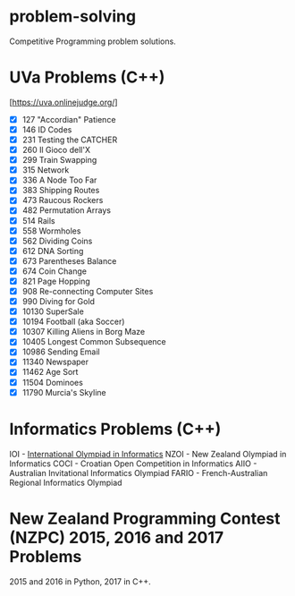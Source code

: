 # problem-solving
Competitive Programming problem solutions.
# UVa Problems (C++)
[https://uva.onlinejudge.org/]
- [x] 127 "Accordian" Patience
- [x] 146 ID Codes
- [x] 231 Testing the CATCHER
- [x] 260 Il Gioco dell'X
- [x] 299 Train Swapping
- [x] 315 Network
- [x] 336 A Node Too Far
- [x] 383 Shipping Routes
- [x] 473 Raucous Rockers
- [x] 482 Permutation Arrays
- [x] 514 Rails
- [x] 558 Wormholes
- [x] 562 Dividing Coins
- [x] 612 DNA Sorting
- [x] 673 Parentheses Balance
- [x] 674 Coin Change
- [x] 821 Page Hopping
- [x] 908 Re-connecting Computer Sites
- [x] 990 Diving for Gold
- [x] 10130 SuperSale
- [x] 10194 Football (aka Soccer)
- [x] 10307 Killing Aliens in Borg Maze
- [x] 10405 Longest Common Subsequence
- [x] 10986 Sending Email
- [x] 11340 Newspaper
- [x] 11462 Age Sort
- [x] 11504 Dominoes
- [x] 11790 Murcia's Skyline

# Informatics Problems (C++)
IOI - <a href="http://ioinformatics.org/index.shtml">International Olympiad in Informatics</a>
NZOI - New Zealand Olympiad in Informatics
COCI - Croatian Open Competition in Informatics
AIIO - Australian Invitational Informatics Olympiad
FARIO - French-Australian Regional Informatics Olympiad

# New Zealand Programming Contest (NZPC) 2015, 2016 and 2017 Problems
2015 and 2016 in Python, 2017 in C++.
